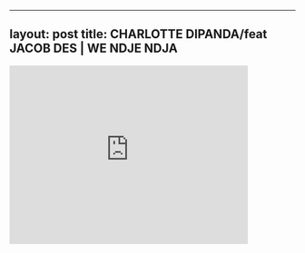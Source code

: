 

---
layout: post
title: CHARLOTTE DIPANDA/feat JACOB DES | WE NDJE NDJA
---


<iframe width="420" height="315" src="http://www.youtube.com/embed/AvEVuogEJwA" frameborder="0" allowfullscreen></iframe>

